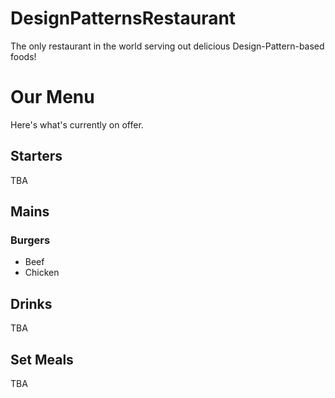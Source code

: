 # DesignPatternsRestaurant
The only restaurant in the world serving out delicious Design-Pattern-based foods!


# Our Menu
Here's what's currently on offer. 

## Starters
TBA

## Mains
### Burgers
* Beef
* Chicken

## Drinks
TBA

## Set Meals
TBA
